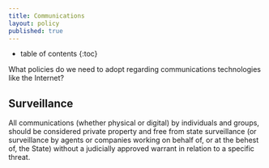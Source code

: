 ```yaml
---
title: Communications
layout: policy
published: true
---
```

* table of contents 
{:toc}

What policies do we need to adopt regarding communications technologies like the Internet?

## Surveillance

All communications (whether physical or digital) by individuals and groups, should be considered private property and free from state surveillance (or surveillance by agents or companies working on behalf of, or at the behest of, the State) without a judicially approved warrant in relation to a specific threat.
